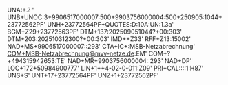 UNA:+.? '
UNB+UNOC:3+9906517000007:500+9903756000004:500+250905:1044+23772562PF'
UNH+23772564PF+QUOTES:D:10A:UN:1.3a'
BGM+Z29+23772563PF'
DTM+137:202509051044?+00:303'
DTM+203:202510312300?+00:303'
IMD++Z33'
RFF+Z13:15002'
NAD+MS+9906517000007::293'
CTA+IC+:MSB-Netzabrechnung'
[COM+MSB-Netzabrechnung@mvv-netze.de](mailto:COM+MSB-Netzabrechnung@mvv-netze.de):EM'
COM+?+494315942653:TE'
NAD+MR+9903756000004::293'
NAD+DP'
LOC+172+50984900777'
LIN+1++4-02-0-011:Z09'
PRI+CAL::::1:H87'
UNS+S'
UNT+17+23772564PF'
UNZ+1+23772562PF'